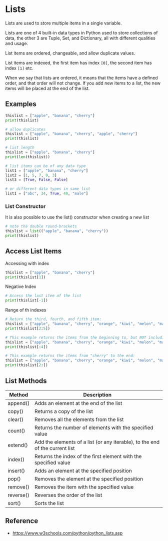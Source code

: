 # Lists
Lists are used to store multiple items in a single variable.

Lists are one of 4 built-in data types in Python used to store collections of data, the other 3 are Tuple, Set, and Dictionary, all with different qualities and usage.

List items are ordered, changeable, and allow duplicate values.

List items are indexed, the first item has index `[0]`, the second item has index `[1]` etc.

When we say that lists are ordered, it means that the items have a defined order, and that order will not change. If you add new items to a list, the new items will be placed at the end of the list.

## Examples

```python
thislist = ["apple", "banana", "cherry"]
print(thislist)
```

```python
# allow duplicates
thislist = ["apple", "banana", "cherry", "apple", "cherry"]
print(thislist)
```

```python
# list length
thislist = ["apple", "banana", "cherry"]
print(len(thislist))
```

```python
# list items can be of any data type
list1 = ["apple", "banana", "cherry"]
list2 = [1, 5, 7, 9, 3]
list3 = [True, False, False]

# or different data types in same list
list1 = ["abc", 34, True, 40, "male"]
```

### List Constructor

It is also possible to use the list() constructor when creating a new list

```python
# note the double round-brackets
thislist = list(("apple", "banana", "cherry")) 
print(thislist)
```

## Access List Items

Accessing with index

```python
thislist = ["apple", "banana", "cherry"]
print(thislist[1])
```

Negative Index

```python
# Access the last item of the list
print(thislist[-1])
```

Range of th indexes

```python
# Return the third, fourth, and fifth item:
thislist = ["apple", "banana", "cherry", "orange", "kiwi", "melon", "mango"]
print(thislist[2:5])
```

```python
# This example returns the items from the beginning to, but NOT including, "kiwi":
thislist = ["apple", "banana", "cherry", "orange", "kiwi", "melon", "mango"]
print(thislist[:4])
```

```python
# This example returns the items from "cherry" to the end:
thislist = ["apple", "banana", "cherry", "orange", "kiwi", "melon", "mango"]
print(thislist[2:])
```

## List Methods
| Method | Description |
|---|---|
| append() | Adds an element at the end of the list  |
| copy() | Returns a copy of the list |
| clear() | Removes all the elements from the list |
| count() | Returns the number of elements with the specified value |
| extend() | Add the elements of a list (or any iterable), to the end of the current list  |
| index() | Returns the index of the first element with the specified value |
| insert() | Adds an element at the specified position |
| pop() | Removes the element at the specified position |
| remove() | Removes the item with the specified value |
| reverse() | Reverses the order of the list |
| sort() | Sorts the list |

## Reference
- https://www.w3schools.com/python/python_lists.asp